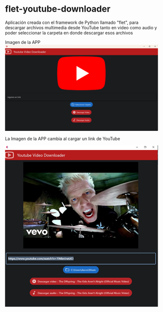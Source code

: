 # flet-youtube-downloader
Aplicación creada con el framework de Python llamado "flet", para descargar archivos multimedia desde YouTube tanto en video como audio y poder seleccionar la carpeta en donde descargar esos archivos 


Imagen de la APP
![](https://github.com/dacronik/flet-youtube/blob/master/youtubeApp.png)

La Imagen de la APP cambia al cargar un link de YouTube

![](https://github.com/dacronik/flet-youtube/blob/master/youtubeLink.png)
